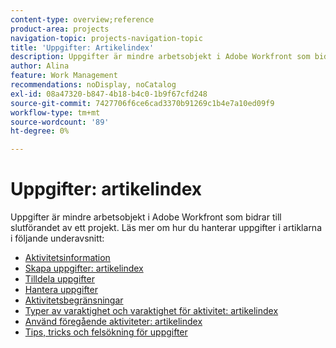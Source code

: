 ```yaml
---
content-type: overview;reference
product-area: projects
navigation-topic: projects-navigation-topic
title: 'Uppgifter: Artikelindex'
description: Uppgifter är mindre arbetsobjekt i Adobe Workfront som bidrar till slutförandet av ett projekt. Läs mer om hur du hanterar uppgifter i följande artiklar.
author: Alina
feature: Work Management
recommendations: noDisplay, noCatalog
exl-id: 08a47320-b847-4b18-b4c0-1b9f67cfd248
source-git-commit: 7427706f6ce6cad3370b91269c1b4e7a10ed09f9
workflow-type: tm+mt
source-wordcount: '89'
ht-degree: 0%

---
```


# Uppgifter: artikelindex

<!--Audited: 01/2024-->

Uppgifter är mindre arbetsobjekt i Adobe Workfront som bidrar till slutförandet av ett projekt. Läs mer om hur du hanterar uppgifter i artiklarna i följande underavsnitt:

* [Aktivitetsinformation](../../manage-work/tasks/task-information/task-information.md)
* [Skapa uppgifter: artikelindex](../../manage-work/tasks/create-tasks/create-tasks-overview-1.md)
* [Tilldela uppgifter](../../manage-work/tasks/assign-tasks/assign-tasks-1.md)
* [Hantera uppgifter](../../manage-work/tasks/manage-tasks/manage-tasks.md)
* [Aktivitetsbegränsningar](../../manage-work/tasks/task-constraints/task-constraints.md)
* [Typer av varaktighet och varaktighet för aktivitet: artikelindex](../../manage-work/tasks/taskdurtn/task-duration-duration-type.md)
* [Använd föregående aktiviteter: artikelindex](../../manage-work/tasks/use-prdcssrs/use-task-predecessors.md)
* [Tips, tricks och felsökning för uppgifter](../../manage-work/tasks/tips-tricks-and-troubleshooting/tips-tricks-troubleshooting-tasks.md)

